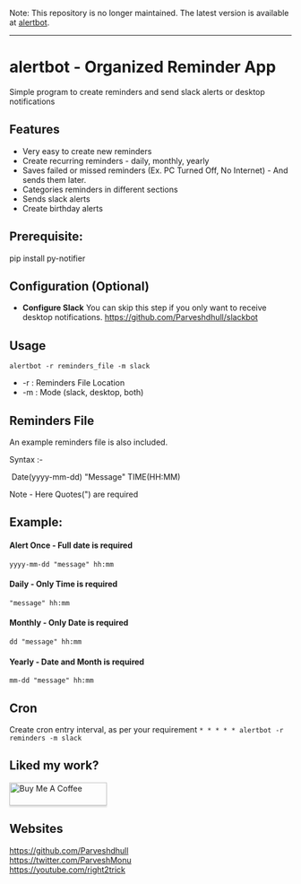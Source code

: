 Note: This repository is no longer maintained. The latest version is available at [alertbot](https://github.com/Parveshdhull/dotfiles/blob/main/bin/alertbot).

---


# alertbot - Organized Reminder App

Simple program to create reminders and send slack alerts or desktop notifications 

## Features
- Very easy to create new reminders
- Create recurring reminders - daily, monthly, yearly
- Saves failed or missed reminders (Ex. PC Turned Off, No Internet) - And sends them later.
- Categories reminders in different sections
- Sends slack alerts
- Create birthday alerts

## Prerequisite:
pip install py-notifier

## Configuration (Optional)
* **Configure Slack**
	You can skip this step if you only want to receive desktop notifications.
https://github.com/Parveshdhull/slackbot
	

## Usage

	alertbot -r reminders_file -m slack

- -r : Reminders File Location
- -m : Mode (slack, desktop, both)

## Reminders File

An example reminders file is also included. 

Syntax :- 

​	Date(yyyy-mm-dd) "Message" TIME(HH:MM) 

Note - Here Quotes(") are required

## Example:

#### Alert Once - Full date is required

```yyyy-mm-dd "message" hh:mm```

#### Daily - Only Time is required

```"message" hh:mm```

#### Monthly - Only Date is required

```dd "message" hh:mm```

#### Yearly - Date and Month is required

```mm-dd "message" hh:mm```

## Cron
Create cron entry interval, as per your requirement
```* * * * * alertbot -r reminders -m slack```


## Liked my work?
<a href="https://www.buymeacoffee.com/parveshmonu" target="_blank"><img src="https://www.buymeacoffee.com/assets/img/custom_images/orange_img.png" alt="Buy Me A Coffee" style="height: 41px !important;width: 174px !important;box-shadow: 0px 3px 2px 0px rgba(190, 190, 190, 0.5) !important;-webkit-box-shadow: 0px 3px 2px 0px rgba(190, 190, 190, 0.5) !important;" ></a>

## Websites
https://github.com/Parveshdhull
<br />https://twitter.com/ParveshMonu
<br />https://youtube.com/right2trick
